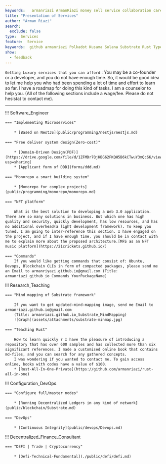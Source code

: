 ```yaml
---
keywords:   armanriazi ArmanRiazi money sell service collaboration career
title: "Presentation of Services"
author: "Arman Riazi"
search:
  exclude: false
type:  Services
feature:  Service
keywords:  github armanriazi Polkadot Kusama Solana Substrate Rust Typescript Postgresql NestJS
show:
  - feedback
---
```


`Getting Luxury services that you can afford`
:   You may be a co-founder or a developer, and you do not have enough time. So, it would be good idea to let me help you who had been spending a lot of time and effort to learn so far. I have a roadmap for doing this kind of tasks. I am a counselor to help you. (All of the following sections include a wage/fee. Please do not hesistat to contact me).

---

!!! Software_Engineer

    === "Implementing Microservices"

        * [Based on NestJS](public/programming/nestjs/nestjs.md)        

    === "Free deliver system design(Zero-cost)"

        * [Domain-Driven Design(PDF)](https://drive.google.com/file/d/1ZFMDr7QjKBG62FKQH5B6kCTwuY3mQcSK/view?usp=sharing)
        * [Applicant form of DDD](forms/ddd.md)

    === "Monorepo a smart building system"

        * [Monorepo for complex projects](public/programming/monorepo/monorepo.md)
    
    === "NFT platform"

        What is the best solution to developing a Web 3.0 application. There are so many solutions in business. But which one has high quality and security, quickly development, has low resources, and has no additional overhead(a light development framework). To keep you tuned, I am going to inter-reference this section. I have engaged on the project, and if I have enough time, you should be in contact with me to explain more about the proposed architecture.[MFS as an NFT music platform](https://21crickets.github.io/)
    
    === "Commands"
        If you would like getting commands that consist of: Ubuntu, Devops, Blockchain CLIs in form of compacted packages, please send me an Email to armanriyazi.github.io@gmail.com (Title: armanriazi_github_io_Commands_YourPackageName)


!!! Research_Teaching

    === "Mind mapping of Substrate framework"

        If you want to get updated-mind-mapping image, send me Email to armanriazi.github.io@gmail.com 
        (Title: armanriazi.github.io_Substrate_MindMapping)
        ![Graph](assets/attachments/substrate-minmap.jpg)
    
    === "Teaching Rust"

        How to learn quickly ? I have the pleasure of introducing a repository that has over 600 samples and has collected more than six significant references. I made a customised online book that contains md-files, and you can search for any gathered concepts.
        I was wondering if you wanted to contact me. To gain access online, books with codes have a value of $100.
        * [Rust-All-In-One-Private](https://github.com/armanriazi/rust-all-in-one)
        

!!! Configuration_DevOps

    === "Configure full/master nodes"      

        * [Running Decentralized Ledgers in any kind of network](public/blockchain/Substrate.md)
    
    === "DevOps"      

        * [Continuous Integrity](public/devops/Devops.md)        


!!! Decentralized_Finance_Consultant

    === "DEFI | Trade | Cryptocurrency"            

        * [Defi-Technical-Fundamental](./public/defi/defi.md)
